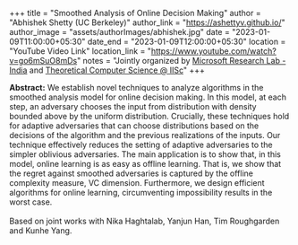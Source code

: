 +++
title = "Smoothed Analysis of Online Decision Making"
author = "Abhishek Shetty (UC Berkeley)"
author_link = "https://ashettyv.github.io/"
author_image = "assets/authorImages/abhishek.jpg"
date = "2023-01-09T11:00:00+05:30"
date_end = "2023-01-09T12:00:00+05:30"
location = "YouTube Video Link"
location_link = "https://www.youtube.com/watch?v=go6mSuO8mDs"
notes = "Jointly organized by <a href = "https://www.microsoft.com/en-us/research/lab/microsoft-research-india/" target= "_blank">Microsoft Research Lab - India</a> and <a href='https://www.csa.iisc.ac.in/theoretical-computer-science/' target= "_blank">Theoretical Computer Science @ IISc</a>"
+++

<b>Abstract:</b>
We establish novel techniques to analyze algorithms in the smoothed analysis model for online decision making.
In this model, at each step, an adversary chooses the input from distribution with density bounded above by the
uniform distribution. Crucially, these techniques hold for adaptive adversaries that can choose distributions based
on the decisions of the algorithm and the previous realizations of the inputs. Our technique effectively reduces the
setting of adaptive adversaries to the simpler oblivious adversaries. The main application is to show that, in this
model, online learning is as easy as offline learning. That is, we show that the regret against smoothed adversaries
is captured by the offline complexity measure, VC dimension. Furthermore, we design efficient algorithms for online
learning, circumventing impossibility results in the worst case.
<br><br>
Based on joint works with Nika Haghtalab, Yanjun Han, Tim Roughgarden and Kunhe Yang.
